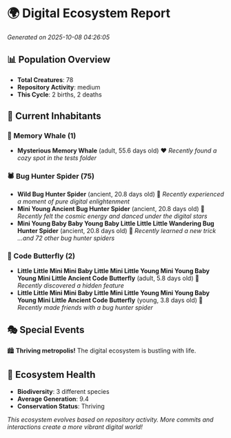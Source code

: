 # 🌍 Digital Ecosystem Report
*Generated on 2025-10-08 04:26:05*

## 📊 Population Overview
- **Total Creatures**: 78
- **Repository Activity**: medium
- **This Cycle**: 2 births, 2 deaths

## 👥 Current Inhabitants

### 🐋 Memory Whale (1)
- **Mysterious Memory Whale** (adult, 55.6 days old) ❤️
  *Recently found a cozy spot in the tests folder*

### 🕷️ Bug Hunter Spider (75)
- **Wild Bug Hunter Spider** (ancient, 20.8 days old) 💛
  *Recently experienced a moment of pure digital enlightenment*
- **Mini Young Ancient Bug Hunter Spider** (ancient, 20.8 days old) 💛
  *Recently felt the cosmic energy and danced under the digital stars*
- **Mini Young Baby Baby Young Baby Little Little Little Wandering Bug Hunter Spider** (ancient, 20.8 days old) 💛
  *Recently learned a new trick*
  *...and 72 other bug hunter spiders*

### 🦋 Code Butterfly (2)
- **Little Little Mini Mini Baby Little Mini Little Young Mini Young Baby Young Mini Little Ancient Code Butterfly** (adult, 5.8 days old) 💚
  *Recently discovered a hidden feature*
- **Little Little Mini Mini Baby Little Mini Little Young Mini Young Baby Young Mini Little Ancient Code Butterfly** (young, 3.8 days old) 💚
  *Recently made friends with a bug hunter spider*

## 🎭 Special Events

🏙️ **Thriving metropolis!** The digital ecosystem is bustling with life.

## 🔬 Ecosystem Health
- **Biodiversity**: 3 different species
- **Average Generation**: 9.4
- **Conservation Status**: Thriving

*This ecosystem evolves based on repository activity. More commits and interactions create a more vibrant digital world!*